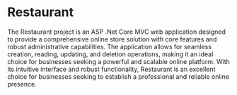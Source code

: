 # Restaurant
The Restaurant project is an ASP .Net Core MVC web application designed to provide a comprehensive online store solution with core features and robust administrative capabilities. The application allows for seamless creation, reading, updating, and deletion operations, making it an ideal choice for businesses seeking a powerful and scalable online platform. With its intuitive interface and robust functionality, Restaurant is an excellent choice for businesses seeking to establish a professional and reliable online presence.

